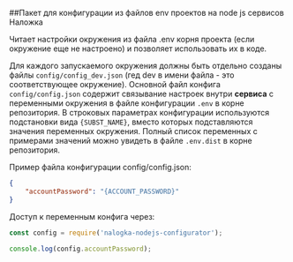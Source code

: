 ##Пакет для конфигурации из файлов env проектов на node js сервисов Наложка

Читает настройки окружения из файла .env корня проекта (если окружение еще не настроено) и 
позволяет использовать их в коде.  

Для каждого запускаемого окружения должны быть отдельно созданы файлы `config/config_dev.json`
(гед dev в имени файла - это соответствующее окружение).
Основной файл конфига `config/config.json` содержит связывание настроек внутри **сервиса** 
с переменными окружения в файле конфигурации `.env` в корне репозитория.
В строковых параметрах конфигурации используются подстановки вида `{SUBST_NAME}`, вместо 
которых подставляются значения переменных окружения. Полный список переменных с примерами
значений можно увидеть в файле `.env.dist` в корне репозитория.

Пример файла конфигурации config/config.json:

```json
{
    "accountPassword": "{ACCOUNT_PASSWORD}"
}
```
Доступ к переменным конфига через:

```js
const config = require('nalogka-nodejs-configurator');

console.log(config.accountPassword);
```